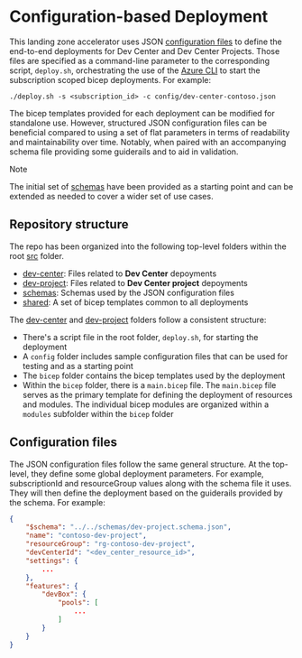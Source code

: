 # Configuration-based Deployment

This landing zone accelerator uses JSON [configuration files](#configuration-files) to define the end-to-end deployments for Dev Center and Dev Center Projects. Those files are specified as a command-line parameter to the corresponding script, ```deploy.sh```, orchestrating the use of the [Azure CLI](https://learn.microsoft.com/cli/azure/) to start the subscription scoped bicep deployments. For example:

```azurecli
./deploy.sh -s <subscription_id> -c config/dev-center-contoso.json
```

The bicep templates provided for each deployment can be modified for standalone use. However, structured JSON configuration files can be beneficial compared to using a set of flat parameters in terms of readability and maintainability over time. Notably, when paired with an accompanying schema file providing some guiderails and to aid in validation.

> [!NOTE]
> The initial set of [schemas](../src/schemas/) have been provided as a starting point and can be extended as needed to cover a wider set of use cases.

## Repository structure

The repo has been organized into the following top-level folders within the root [src](../src/) folder.

- [dev-center](../src/dev-center/): Files related to **Dev Center** depoyments
- [dev-project](../src/dev-project/): Files related to **Dev Center project** depoyments
- [schemas](../src/schemas/): Schemas used by the JSON configuration files
- [shared](../src/shared/): A set of bicep templates common to all deployments

The [dev-center](../src/dev-center/) and [dev-project](../src/dev-project/) folders follow a consistent structure:

- There's a script file in the root folder, ```deploy.sh```, for starting the deployment
- A ```config``` folder includes sample configuration files that can be used for testing and as a starting point
- The ```bicep``` folder contains the bicep templates used by the deployment
- Within the ```bicep``` folder, there is a ```main.bicep``` file. The ```main.bicep``` file serves as the primary template for defining the deployment of resources and modules. The individual bicep modules are organized within a ```modules``` subfolder within the ```bicep``` folder

## Configuration files

The JSON configuration files follow the same general structure. At the top-level, they define some global deployment parameters. For example, subscriptionId and resourceGroup values along with the schema file it uses. They will then define the deployment based on the guiderails provided by the schema. For example:

```json
{
    "$schema": "../../schemas/dev-project.schema.json",
    "name": "contoso-dev-project",
    "resourceGroup": "rg-contoso-dev-project",
    "devCenterId": "<dev_center_resource_id>",
    "settings": {
        ...
    },
    "features": {
        "devBox": {
            "pools": [
                ...
            ]
        }
    }
}
```
